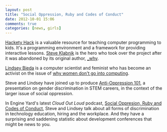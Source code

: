 ```yaml
---
layout: post
title: "Social Oppression, Ruby and Codes of Conduct"
date: 2012-10-01 15:06
comments: true
categories: [news, girls]
---
```


[Hackety Hack](http://hackety.com) is a valuable resource for teaching computer programming to kids.  It's a programming environment and a framework for providing interactive lessons.  [Steve Klabnik](http://steveklabnik.com) is the hero who took over the project after it was abandoned by its original author, [_why](http://www.slate.com/articles/technology/technology/2012/03/ruby_ruby_on_rails_and__why_the_disappearance_of_one_of_the_world_s_most_beloved_computer_programmers_.single.html).

[Lindsey Bieda](http://rarlindseysmash.com) is a computer scientist and feminist who has become an activist on the issue of [why women don't go into computing](http://rarlindseysmash.com/index.php?n=1340550476).

Steve and Lindsey have joined up to produce [Anti-Oppression 101](http://rarlindseysmash.com/files/antioppression101.pdf), a presentation on gender discrimination in STEM careers, in the context of the larger issue of social oppression.

In Engine Yard's latest *Cloud Out Loud* podcast, [Social Oppresion, Ruby and Codes of Conduct](http://www.engineyard.com/podcast/social-oppression-ruby-and-codes-of-conduct), Steve and Lindsey talk about all forms of discrimination in technology education, hiring and the workplace.  And they have a surprising and saddening statistic about development conferences that might be news to you.
